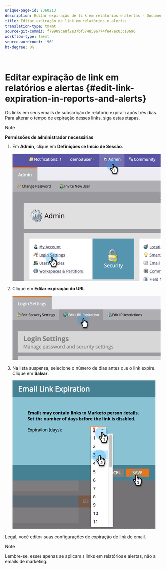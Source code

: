 ```yaml
---
unique-page-id: 2360213
description: Editar expiração de link em relatórios e alertas - Documentos do marketing - Documentação do produto
title: Editar expiração de link em relatórios e alertas
translation-type: tm+mt
source-git-commit: f79909ce8f2e37bf0748596774fe47ac03618696
workflow-type: tm+mt
source-wordcount: '96'
ht-degree: 0%

---
```



# Editar expiração de link em relatórios e alertas {#edit-link-expiration-in-reports-and-alerts}

Os links em seus emails de subscrição de relatório expiram após três dias. Para alterar o tempo de expiração desses links, siga estas etapas.

>[!NOTE]
>
>**Permissões de administrador necessárias**

1. Em **Admin**, clique em **Definições de Início de Sessão**.

   ![](assets/image2014-9-24-11-3a33-3a31.png)

1. Clique em **Editar expiração do URL**.

   ![](assets/image2014-9-24-11-3a33-3a43.png)

1. Na lista suspensa, selecione o número de dias antes que o link expire. Clique em **Salvar**.

   ![](assets/emaillinkexpiration.png)

Legal, você editou suas configurações de expiração de link de email.

>[!NOTE]
>
>Lembre-se, esses apenas se aplicam a links em relatórios e alertas, não a emails de marketing.

